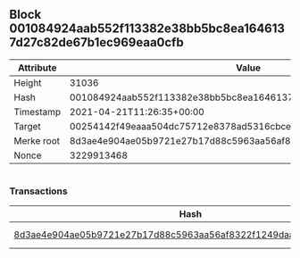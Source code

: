 ## Block 001084924aab552f113382e38bb5bc8ea1646137d27c82de67b1ec969eaa0cfb

Attribute | Value
--- | ---
Height | 31036
Hash | 001084924aab552f113382e38bb5bc8ea1646137d27c82de67b1ec969eaa0cfb
Timestamp | 2021-04-21T11:26:35+00:00
Target | 00254142f49eaaa504dc75712e8378ad5316cbcead634704b3734b6271167cc4
Merke root | 8d3ae4e904ae05b9721e27b17d88c5963aa56af8322f1249daa6d50a9d644a31
Nonce | 3229913468

```

```

### Transactions

Hash | Amount
--- | ---
[8d3ae4e904ae05b9721e27b17d88c5963aa56af8322f1249daa6d50a9d644a31](8d3ae4e904ae05b9721e27b17d88c5963aa56af8322f1249daa6d50a9d644a31.md) | 10.00000000 SKEPTI 
